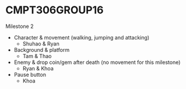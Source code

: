 # CMPT306GROUP16

Milestone 2
- Character & movement (walking, jumping and attacking)
  - Shuhao & Ryan
- Background & platform
  - Tam & Thao
- Enemy & drop coin/gem after death (no movement for this milestone)
  - Ryan & Khoa
- Pause button
  - Khoa
